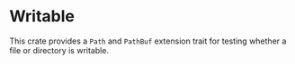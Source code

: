 # Writable

This crate provides a `Path` and `PathBuf` extension trait for testing whether a file or directory is writable.
